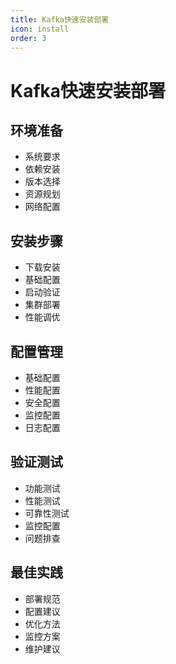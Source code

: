 ```yaml
---
title: Kafka快速安装部署
icon: install
order: 3
---
```


# Kafka快速安装部署

## 环境准备
- 系统要求
- 依赖安装
- 版本选择
- 资源规划
- 网络配置

## 安装步骤
- 下载安装
- 基础配置
- 启动验证
- 集群部署
- 性能调优

## 配置管理
- 基础配置
- 性能配置
- 安全配置
- 监控配置
- 日志配置

## 验证测试
- 功能测试
- 性能测试
- 可靠性测试
- 监控配置
- 问题排查

## 最佳实践
- 部署规范
- 配置建议
- 优化方法
- 监控方案
- 维护建议

